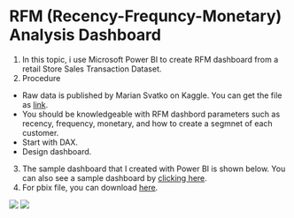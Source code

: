 # RFM (Recency-Frequncy-Monetary) Analysis Dashboard

1. In this topic, i use Microsoft Power BI to create RFM dashboard from a retail Store Sales Transaction Dataset.
2. Procedure
  - Raw data is published by Marian Svatko on Kaggle. You can get the file as [link](https://www.kaggle.com/marian447/retail-store-sales-transactions).
  - You should be knowledgeable with RFM dashbord parameters such as recency, frequency, monetary, and how to create a segmnet of each customer.
  - Start with DAX.
  - Design dashboard.
3. The sample dashboard that I created with Power BI is shown below. You can also see a sample dashboard by [clicking here](https://app.powerbi.com/view?r=eyJrIjoiMTJkNWQ2NzMtNzdiYi00MmM0LWIzY2ItMmQzZTZhMjMyMzFlIiwidCI6ImRiNWRlZjZiLThmZDgtNGEzZS05MWRjLThkYjI1MDFhNjgyMiIsImMiOjEwfQ%3D%3D).
4. For pbix file, you can download [here](https://github.com/Tubsamon/PowerBI-Project/blob/main/RFM%20Analysis%20for%20Customer%20Segmentation/RFM_Dashboard.pbix).

 ![](https://github.com/Tubsamon/PowerBI-Project/blob/main/RFM%20Analysis%20for%20Customer%20Segmentation/cover4.JPG)
 ![](https://github.com/Tubsamon/PowerBI-Project/blob/main/RFM%20Analysis%20for%20Customer%20Segmentation/cover3.JPG)
